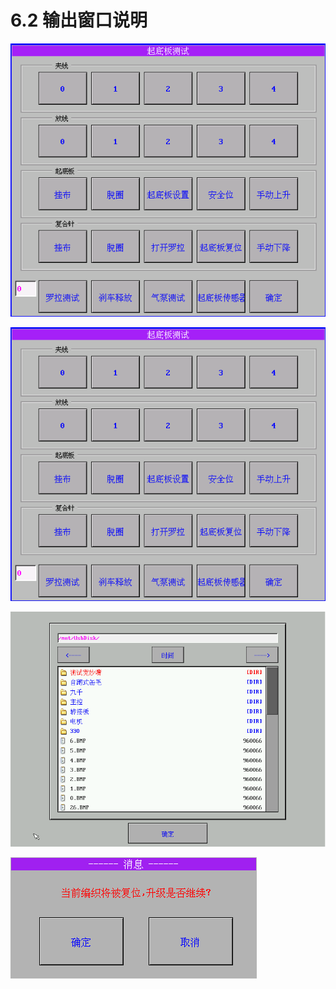 # 6.2 输出窗口说明

![](../.gitbook/assets/021%20%282%29.png)

![](../.gitbook/assets/021%20%281%29.png)

![](../.gitbook/assets/022.png)

![](../.gitbook/assets/image%20%2831%29.png)


